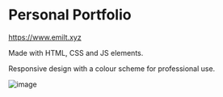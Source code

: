 # Personal Portfolio

https://www.emilt.xyz

Made with HTML, CSS and JS elements. 

Responsive design with a colour scheme for professional use.

![image](https://user-images.githubusercontent.com/101522174/158083617-02897fc5-54e6-4b4b-9314-b4551635a815.png)
